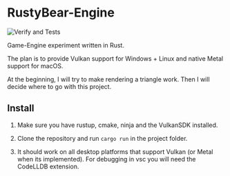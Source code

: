 # RustyBear-Engine  
![Verify and Tests](https://github.com/thomasw04/RustyBear-Engine/actions/workflows/verify.yml/badge.svg)

Game-Engine experiment written in Rust.

The plan is to provide Vulkan support for Windows + Linux and native Metal support for macOS.  

At the beginning, I will try to make rendering a triangle work. Then I will decide where to go with this project.

## Install

1. Make sure you have rustup, cmake, ninja and the VulkanSDK installed.

2. Clone the repository and run ```cargo run``` in the project folder.

3. It should work on all desktop platforms that support Vulkan (or Metal when its implemented). For debugging in vsc you will need the CodeLLDB extension.
